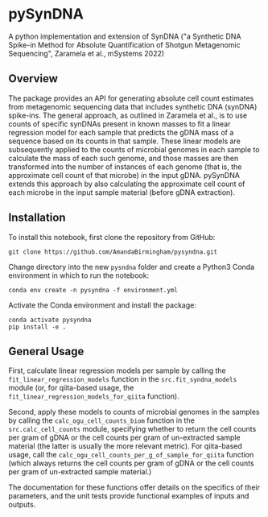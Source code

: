 # pySynDNA

A python implementation and extension of SynDNA 
("a Synthetic DNA Spike-in Method for Absolute Quantification of Shotgun 
Metagenomic Sequencing", Zaramela et al., mSystems 2022)

## Overview

The package provides an API for generating absolute cell count estimates from
metagenomic sequencing data that includes synthetic DNA (synDNA) spike-ins.
The general approach, as outlined in Zaramela et al., is to use counts of 
specific synDNAs present in known masses to fit a linear regression model for 
each sample that predicts the gDNA mass of a sequence based on its counts in 
that sample.  These linear models are subsequently applied to the counts of 
microbial genomes in each sample to calculate the mass of each such genome, 
and those masses are then transformed into the number of instances of each 
genome (that is, the approximate cell count of that microbe) in the input gDNA. 
pySynDNA extends this approach by also calculating the approximate cell count
of each microbe in the input sample material (before gDNA extraction).

## Installation

To install this notebook, first clone the repository from GitHub:

```
git clone https://github.com/AmandaBirmingham/pysyndna.git
```

Change directory into the new `pysndna` folder and create a 
Python3 Conda environment in which to run the notebook:

```
conda env create -n pysyndna -f environment.yml  
```

Activate the Conda environment and install the package:

```
conda activate pysyndna
pip install -e .
```

## General Usage

First, calculate linear regression models per sample by calling the 
`fit_linear_regression_models` function in the `src.fit_syndna_models` module 
(or, for qiita-based usage, the `fit_linear_regression_models_for_qiita` 
function).

Second, apply these models to counts of microbial genomes in the 
samples by calling the `calc_ogu_cell_counts_biom` function in the 
`src.calc_cell_counts` module, specifying whether to return the cell counts 
per gram of gDNA or the cell counts per gram of un-extracted sample material 
(the latter is usually the more relevant metric).  For qiita-based usage, 
call the `calc_ogu_cell_counts_per_g_of_sample_for_qiita` function (which 
always returns the cell counts 
per gram of gDNA or the cell counts per gram of un-extracted sample material.)

The documentation for these functions offer details on the specifics of 
their parameters, and the unit tests provide functional examples of inputs 
and outputs.